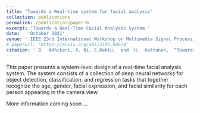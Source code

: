 ```yaml
---
title: "Towards a Real-time system for facial analysis"
collection: publications
permalink: /publication/paper-6
excerpt: 'Towards a Real-Time Facial Analysis System.'
date:   'October 2021'
venue: ' IEEE 23rd International Workshop on Multimedia Signal Processing (MMSP), Oct 2021'
# paperurl: 'https://arxiv.org/abs/2105.04678'
citation: ' B.  Adhikari, X. Ni, E.Rahtu,  and  H.  Huttunen,  “Towards a Real-Time Facial Analysis System.,” in IEEE 23rd International Workshop on Multimedia Signal Processing (MMSP), Oct 2021'
---
```

This paper presents a system-level design of a real-time facial analysis system. The system consists of a collection of deep neural networks for object detection, classification, and regression tasks that together recognize the age, gender, facial expression, and facial similarity for each person appearing in the camera view.

<!-- [Download demo version of paper here](https://arxiv.org/abs/2105.04678) -->

More information coming soon ...


<!-- Cite this article as:

```
@INPROCEEDINGS{article6,
author={B. {Adhikari} and X. {Ni} and E. {Rahtu} and H. {Huttunen}},
booktitle={IEEE 23rd International Workshop on Multimedia Signal Processing (MMSP)}, 
title={Towards a Real-time system for facial analysis},
year={2021},
%   volume={},
%   number={},
%   pages={1-6},
%   doi={10.1109/MMSP},
keywords={thisdissertation}
}
``` -->

